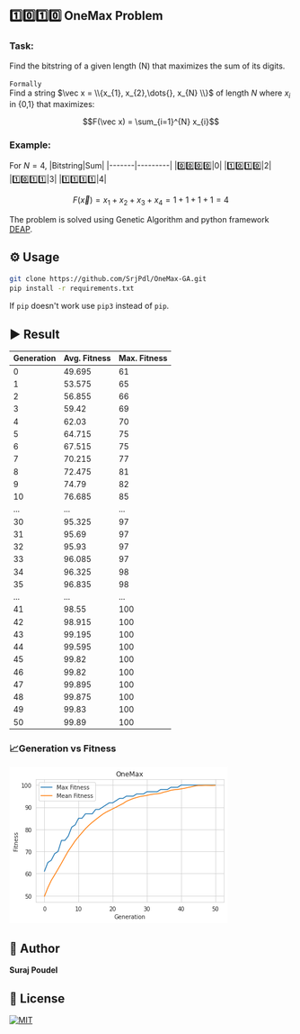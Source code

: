 ## 1️⃣0️⃣1️⃣0️⃣ OneMax Problem
### Task:
Find the bitstring of a given length (N) that maximizes the sum of its digits.

`Formally`\
Find a string $\vec x = \\{x_{1}, x_{2},\dots{}, x_{N} \\}$ of length $N$ where $x_{i}$ in {0,1} that maximizes:

$$F(\vec x) = \sum_{i=1}^{N} x_{i}$$

### Example:
For $N = 4$,
|Bitstring|Sum|
|-------|---------|
|0️⃣0️⃣0️⃣0️⃣|$0$|
|1️⃣0️⃣1️⃣0️⃣|$2$|
|1️⃣0️⃣1️⃣1️⃣|$3$|
|1️⃣1️⃣1️⃣1️⃣|$4$|

$$F(\vec x) = x_{1} + x_{2} + x_{3} + x_{4} = 1 + 1 + 1 + 1 = 4$$

The problem is solved using Genetic Algorithm and python framework [DEAP](https://deap.readthedocs.io/en/master/).

## ⚙ Usage
```bash
git clone https://github.com/SrjPdl/OneMax-GA.git
pip install -r requirements.txt
```
If `pip` doesn't work use `pip3` instead of `pip`.

## ▶ Result
|Generation|Avg. Fitness|Max. Fitness|
|---------|-------------|-------------|
0  	|   	49.695	|61 
1  	|   	53.575	|65 
2  	|   	56.855	|66 
3  	|   	59.42 	|69 
4  	|   	62.03 	|70 
5  	|   	64.715	|75 
6  	|   	67.515	|75 
7  	|   	70.215	|77 
8  	|   	72.475	|81 
9  	|   	74.79 	|82 
10 	|   	76.685	|85 
... |   	...	    |...
30 	|   	95.325	|97 
31 	|   	95.69 	|97 
32 	|   	95.93 	|97 
33 	|   	96.085	|97 
34 	|   	96.325	|98 
35 	|   	96.835	|98 
... |   	...	    |...
41 	|   	98.55 	|100
42 	|   	98.915	|100
43 	|   	99.195	|100
44 	|   	99.595	|100
45 	|   	99.82 	|100
46 	|   	99.82 	|100
47 	|   	99.895	|100
48 	|   	99.875	|100
49 	|   	99.83 	|100
50 	|   	99.89 	|100

### 📈Generation vs Fitness
![Generation vs Fitness](res/output.png)

## 🚀 Author
**Suraj Poudel**

## 📝 License
[![MIT](https://img.shields.io/badge/License-MIT-blue.svg)](https://opensource.org/licenses/MIT)



